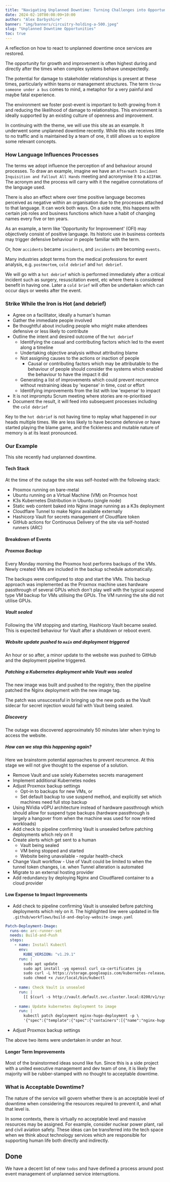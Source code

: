 ```yaml
---
title: "Navigating Unplanned Downtime: Turning Challenges into Opportunities"
date: 2024-02-10T00:08:09+10:00
author: "Alex Darbyshire"
banner: "img/banners/circuitry-holding-a-500.jpeg"
slug: "Unplanned Downtime Opportunities"
toc: true
---
```


A reflection on how to react to unplanned downtime once services are restored.

The opportunity for growth and improvement is often highest during and directly after the times when complex systems behave unexpectedly.

The potential for damage to stakeholder relationships is present at these times, particularly within teams or management structures. The term `throw someone under a bus` comes to mind, a metaphor for a very painful and maybe fatal experience.

The environment we foster post-event is important to both growing from it and reducing the likelihood of damage to relationships. This environment is ideally supported by an existing culture of openness and improvement.

In continuing with the theme, we will use this site as an example. It underwent some unplanned downtime recently. While this site receives little to no traffic and is maintained by a team of one, it still allows us to explore some relevant concepts.

### How Language Influences Processes 

The terms we adopt influence the perception of and behaviour around processes. To draw an example, imagine we have an `Aftermath Incident Inquisition and Fallout All Hands` meeting and acronymise it to a `AIIFAH`. The acronym and the process will carry with it the negative connotations of the language used.

There is also an effect where over time positive language becomes perceived as negative within an organisation due to the processes attached to that language. It can work both ways. On a side note, this happens with certain job roles and business functions which have a habit of changing names every five or ten years.

As an example, a term like 'Opportunity for Improvement' (OFI) may objectively consist of positive language. Its historic use in business contexts may trigger defensive behaviour in people familiar with the term.

Or, how `accidents` became `incidents`, and `incidents` are becoming `events`.

Many industries adopt terms from the medical professions for event analysis, e.g. `postmortem`, `cold debrief` and `hot debrief`.

We will go with a `hot debrief` which is performed immediately after a critical incident such as surgery, resuscitation event, etc where there is considered benefit in having one. Later a `cold brief` will often be undertaken which can occur days or weeks after the event.

### Strike While the Iron is Hot (and debrief)

- Agree on a facilitator, ideally a human's human
- Gather the immediate people involved
- Be thoughtful about including people who might make attendees defensive or less likely to contribute
- Outline the intent and desired outcome of the `hot debrief`
    - Identifying the casual and contributing factors which led to the event along a timeline
    - Undertaking objective analysis without attributing blame
    - Not assigning causes to the actions or inaction of people
        - Causal or contributing factors which may be attributable to the behaviour of people should consider the systems which enabled the behaviour to have the impact it did
    - Generating a list of improvements which could prevent recurrence without restraining ideas by 'expense' in time, cost or effort
    - Identifying improvements from the list with low 'expense' to impact
- It is not impromptu Scrum meeting where stories are re-prioritised
- Document the result, it will feed into subsequent processes including the `cold debrief`

Key to the `hot debrief` is not having time to replay what happened in our heads multiple times. We are less likely to have become defensive or have started playing the blame game, and the fickleness and mutable nature of memory is at its least pronounced.

### Our Example
This site recently had unplanned downtime.

#### Tech Stack

At the time of the outage the site was self-hosted with the following stack:

- Proxmox running on bare-metal
- Ubuntu running on a Virtual Machine (VM) on Proxmox host
- K3s Kubernetes Distribution in Ubuntu (single node)
- Static web content baked into Nginx image running as a K3s deployment
- Cloudflare Tunnel to make Nginx available externally
- Hashicorp Vault for secrets management of Cloudflare token
- GitHub actions for Continuous Delivery of the site via self-hosted runners (ARC)
#### Breakdown of Events

##### Proxmox Backup

Every Monday morning the Proxmox host performs backups of the VMs. Newly created VMs are included in the backup schedule automatically.

The backups were configured to stop and start the VMs. This backup approach was implemented as the Proxmox machine uses hardware passthrough of several GPUs which don't play well with the typical suspend type VM backup for VMs utilising the GPUs. The VM running the site did not utilise GPUs.

##### Vault sealed

Following the VM stopping and starting, Hashicorp Vault became sealed. This is expected behaviour for Vault after a shutdown or reboot event.

##### Website update pushed to `main` and deployment triggered

An hour or so after, a minor update to the website was pushed to GitHub and the deployment pipeline triggered.

##### Patching a Kubernetes deployment while Vault was sealed

The new image was built and pushed to the registry, then the pipeline patched the Nginx deployment with the new image tag.

The patch was unsuccessful in bringing up the new pods as the Vault sidecar for secret injection would fail with Vault being sealed.

##### Discovery

The outage was discovered approximately 50 minutes later when trying to access the website.

##### How can we stop this happening again?

Here we brainstorm potential approaches to prevent recurrence. At this stage we will not give thought to the expense of a solution.

- Remove Vault and use solely Kubernetes secrets management
- Implement additional Kubernetes nodes
- Adjust Proxmox backup settings
    - Opt-in to backups for new VMs, or
    - Set default backup to use suspend method, and explicitly set which machines need full stop backup
- Using NVidia vGPU architecture instead of hardware passthrough which should allow for suspend type backups (hardware passthrough is largely a hangover from when the machine was used for now retired workloads)
- Add check to pipeline confirming Vault is unsealed before patching deployments which rely on it
- Create alerts which get sent to a human
    - Vault being sealed
    - VM being stopped and started
    - Website being unavailable - regular health-check
- Change Vault workflow - Use of Vault could be limited to when the tunnel token changes, i.e. when Tunnel alteration is automated
- Migrate to an external hosting provider
- Add redundancy by deploying Nginx and Cloudflared container to a cloud provider

#### Low Expense to Impact Improvements
- Add check to pipeline confirming Vault is unsealed before patching deployments which rely on it. The highlighted line were updated in file `.github/workflows/build-and-deploy-website-image.yaml`
```yaml {hl_lines=["14-16"]}
Patch-Deployment-Image:  
  runs-on: arc-runner-set  
  needs: Build-and-Push  
  steps:  
    - name: Install Kubectl  
      env:  
        KUBE_VERSION: "v1.29.1"  
      run: |  
        sudo apt update  
        sudo apt install -yq openssl curl ca-certificates jq  
        sudo curl -L https://storage.googleapis.com/kubernetes-release/release/$KUBE_VERSION/bin/linux/amd64/kubectl -o /usr/local/bin/kubectl  
        sudo chmod +x /usr/local/bin/kubectl  
  
    - name: Check Vault is unsealed  
      run: |  
        [[ $(curl -s http://vault.default.svc.cluster.local:8200/v1/sys/seal-status | jq .sealed) == 'false' ]]  
  
    - name: Update kubernetes deployment to image  
      run: |  
        kubectl patch deployment nginx-hugo-deployment -p \  
        '{"spec":{"template":{"spec":{"containers":[{"name":"nginx-hugo","image":"localhost:5000/alexdarbyshire-site:'$IMAGE_TAG'"}]}}}}'
```
- Adjust Proxmox backup settings

The above two items were undertaken in under an hour.

#### Longer Term Improvements
Most of the brainstormed ideas sound like fun. Since this is a side project with a united executive management and dev team of one, it is likely the majority will be rubber-stamped with no thought to acceptable downtime.

### What is Acceptable Downtime?
The nature of the service will govern whether there is an acceptable level of downtime when considering the resources required to prevent it, and what that level is.

In some contexts, there is virtually no acceptable level and massive resources may be assigned. For example, consider nuclear power plant, rail and civil aviation safety. These ideas can be transferred into the tech space when we think about technology services which are responsible for supporting human life both directly and indirectly.

## Done
We have a decent list of new `todos` and have defined a process around post event management of unplanned service interruptions.